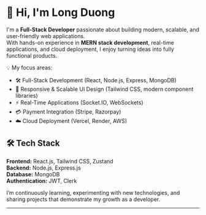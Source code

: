 # 👋 Hi, I'm Long Duong  

I'm a **Full-Stack Developer** passionate about building modern, scalable, and user-friendly web applications.  
With hands-on experience in **MERN stack development**, real-time applications, and cloud deployment, I enjoy turning ideas into fully functional products.  

💡 My focus areas:  
- 🛠️ Full-Stack Development (React, Node.js, Express, MongoDB)  
- 🎨 Responsive & Scalable UI Design (Tailwind CSS, modern component libraries)  
- ⚡ Real-Time Applications (Socket.IO, WebSockets)  
- 💳 Payment Integration (Stripe, Razorpay)  
- ☁️ Cloud Deployment (Vercel, Render, AWS)

## 🛠️ Tech Stack

**Frontend:** React.js, Tailwind CSS, Zustand  
**Backend:** Node.js, Express.js  
**Database:** MongoDB  
**Authentication:** JWT, Clerk

I’m continuously learning, experimenting with new technologies, and sharing projects that demonstrate my growth as a developer.  

---
